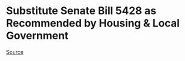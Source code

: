 # Substitute Senate Bill 5428 as Recommended by Housing & Local Government

[Source](http://lawfilesext.leg.wa.gov/biennium/2021-22/Xml/Bills/Senate%20Bills/5428-S.xml)